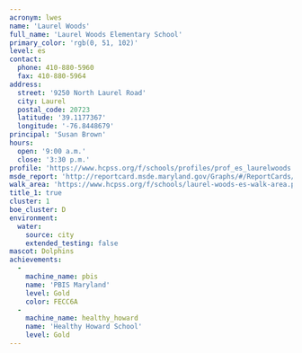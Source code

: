 ```yaml
---
acronym: lwes
name: 'Laurel Woods'
full_name: 'Laurel Woods Elementary School'
primary_color: 'rgb(0, 51, 102)'
level: es
contact:
  phone: 410-880-5960
  fax: 410-880-5964
address:
  street: '9250 North Laurel Road'
  city: Laurel
  postal_code: 20723
  latitude: '39.1177367'
  longitude: '-76.8448679'
principal: 'Susan Brown'
hours:
  open: '9:00 a.m.'
  close: '3:30 p.m.'
profile: 'https://www.hcpss.org/f/schools/profiles/prof_es_laurelwoods.pdf'
msde_report: 'http://reportcard.msde.maryland.gov/Graphs/#/ReportCards/ReportCardSchool/1//1/13/0618/'
walk_area: 'https://www.hcpss.org/f/schools/laurel-woods-es-walk-area.pdf'
title_1: true
cluster: 1
boe_cluster: D
environment:
  water:
    source: city
    extended_testing: false
mascot: Dolphins
achievements:
  -
    machine_name: pbis
    name: 'PBIS Maryland'
    level: Gold
    color: FECC6A
  -
    machine_name: healthy_howard
    name: 'Healthy Howard School'
    level: Gold
---
```

